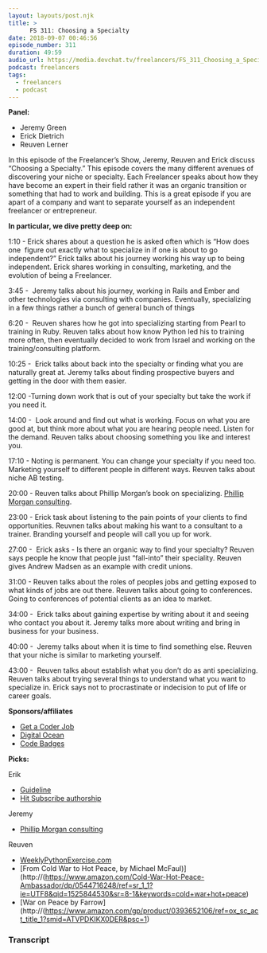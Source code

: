 ```yaml
---
layout: layouts/post.njk
title: >
      FS 311: Choosing a Specialty
date: 2018-09-07 00:46:56
episode_number: 311
duration: 49:59
audio_url: https://media.devchat.tv/freelancers/FS_311_Choosing_a_Specialty.mp3
podcast: freelancers
tags: 
  - freelancers
  - podcast
---
```


 **Panel:**

- Jeremy Green 
- Erick Dietrich
- Reuven Lerner

In this episode of the Freelancer’s Show, Jeremy, Reuven and Erick discuss “Choosing a Specialty.” This episode covers the many different avenues of discovering your niche or specialty. Each Freelancer speaks about how they have become an expert in their field rather it was an organic transition or something that had to work and building. This is a great episode if you are apart of a company and want to separate yourself as an independent freelancer or entrepreneur.

**In particular, we dive pretty deep on:**

1:10 - Erick shares about a question he is asked often which is “How does one&nbsp; figure out exactly what to specialize in if one is about to go independent?” Erick talks about his journey working his way up to being independent. Erick shares working in consulting, marketing, and the evolution of being a Freelancer.

3:45 -&nbsp; Jeremy talks about his journey, working in Rails and Ember and other technologies via consulting with companies. Eventually, specializing in a few things rather a bunch of general bunch of things

6:20 -&nbsp; Reuven shares how he got into specializing starting from Pearl to training in Ruby. Reuven talks about how know Python led his to training more often, then eventually decided to work from Israel and working on the training/consulting platform.

10:25 -&nbsp; Erick talks about back into the specialty or finding what you are naturally great at. Jeremy talks about finding prospective buyers and getting in the door with them easier.

12:00 -Turning down work that is out of your specialty but take the work if you need it.

14:00 -&nbsp; Look around and find out what is working. Focus on what you are good at, but think more about what you are hearing people need. Listen for the demand. Reuven talks about choosing something you like and interest you.

17:10 -&nbsp;Noting is permanent. You can change your specialty if you need too. Marketing yourself to different people in different ways. Reuven talks about niche AB testing.

20:00 -&nbsp;Reuven talks about Phillip Morgan’s book on specializing. [Phillip Morgan consulting](https://philipmorganconsulting.com/the-positioning-manual-for-technical-firms/).

23:00 - Erick task about listening to the pain points of your clients to find opportunities. Reuvnen talks about making his want to a consultant to a trainer. Branding yourself and people will call you up for work.

27:00 -&nbsp; Erick asks - Is there an organic way to find your specialty? Reuven says people he know that people just “fall-into” their speciality. Reuven gives Andrew Madsen as an example with credit unions.

31:00 - Reuven talks about the roles of peoples jobs and getting exposed to what kinds of jobs are out there. Reuven talks about going to conferences. Going to conferences of potential clients as an idea to market.

34:00 -&nbsp; Erick talks about gaining expertise by writing about it and seeing who contact you about it. Jeremy talks more about writing and bring in business for your business.

40:00 -&nbsp; Jeremy talks about when it is time to find something else. Reuven that your niche is similar to marketing yourself.

43:00 -&nbsp; Reuven talks about establish what you don’t do as anti specializing. Reuven talks about trying several things to understand what you want to specialize in. Erick says not to procrastinate or indecision to put of life or career goals.

**Sponsors/affiliates**

- [Get a Coder Job](https://devchat.tv/get-a-coder-job/)
- [Digital Ocean](https://www.digitalocean.com)
- [Code Badges](http://codebadge.org)

**Picks:**

Erik

- [Guideline](https://www.guideline.com)
- [Hit Subscribe authorship](https://www.hitsubscribe.com/apply-to-be-an-author/)

Jeremy

- [Phillip Morgan consulting](https://philipmorganconsulting.com/the-positioning-manual-for-technical-firms/)

Reuven

- [WeeklyPythonExercise.com](http://weeklypythonexercise.com/)
- [From Cold War to Hot Peace, by Michael McFaul)](http://(https://www.amazon.com/Cold-War-Hot-Peace-Ambassador/dp/0544716248/ref=sr_1_1?ie=UTF8&qid=1525844530&sr=8-1&keywords=cold+war+hot+peace)
- [War on Peace by Farrow](http://(https://www.amazon.com/gp/product/0393652106/ref=ox_sc_act_title_1?smid=ATVPDKIKX0DER&psc=1)


### Transcript


